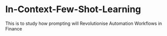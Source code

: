 # In-Context-Few-Shot-Learning
This is to study how prompting will Revolutionise Automation Workflows in Finance

